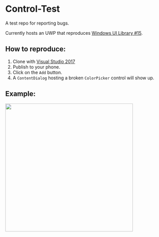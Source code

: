 # Control-Test
A test repo for reporting bugs.

Currently hosts an UWP that reproduces [Windows UI Library #15](https://github.com/Microsoft/microsoft-ui-xaml/issues/15).

## How to reproduce:
1. Clone with [Visual Studio 2017](https://visualstudio.microsoft.com/de/downloads/)
2. Publish to your phone.
3. Click on the `Add` button.
4. A `ContentDialog` hosting a broken `ColorPicker` control will show up.

## Example:
<img src="https://i.imgur.com/kLKQMK4.png" width="400">
